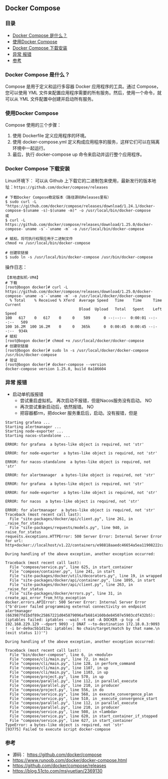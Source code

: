 ## Docker Compose


### 目录
* [Docker Compose 是什么？](#Docker-Compose-是什么？)
* [使用Docker Compose](#使用Docker-Compose)
* [Docker Compose 下载安装](#Docker-Compose-下载安装)
* [异常 报错](#异常-报错)
* [参考](#参考)

### Docker Compose 是什么？
Compose 是用于定义和运行多容器 Docker 应用程序的工具。通过 Compose，您可以使用 YML 文件来配置应用程序需要的所有服务。然后，使用一个命令，就可以从 YML 文件配置中创建并启动所有服务。

### 使用Docker Compose
Compose 使用的三个步骤：
1. 使用 Dockerfile 定义应用程序的环境。
2. 使用 docker-compose.yml 定义构成应用程序的服务，这样它们可以在隔离环境中一起运行。
3. 最后，执行 docker-compose up 命令来启动并运行整个应用程序。
 
### Docker Compose 下载安装
Linux环境下： 可以从 Github 上下载它的二进制包来使用，最新发行的版本地址：`https://github.com/docker/compose/releases`

```text
# 下载Docker Compose稳定版本（路径源码Releases里有）
$ sudo curl -L "https://github.com/docker/compose/releases/download/1.24.1/docker-compose-$(uname -s)-$(uname -m)" -o /usr/local/bin/docker-compose
或
$ curl -L https://github.com/docker/compose/releases/download/1.25.0/docker-compose-`uname -s`-`uname -m` -o /usr/local/bin/docker-compose

# 赋权。将可执行权限应用于二进制文件
chmod +x /usr/local/bin/docker-compose

# 创建软链接
$ sudo ln -s /usr/local/bin/docker-compose /usr/bin/docker-compose
```

操作日志：
```text
【本地虚拟机-VM4】
# 下载
[root@bogon docker]# curl -L https://github.com/docker/compose/releases/download/1.25.0/docker-compose-`uname -s`-`uname -m` -o /usr/local/docker/docker-compose
  % Total    % Received % Xferd  Average Speed   Time    Time     Time  Current
                                 Dload  Upload   Total   Spent    Left  Speed
100   617    0   617    0     0    509      0 --:--:--  0:00:01 --:--:--   509
100 16.2M  100 16.2M    0     0   365k      0  0:00:45  0:00:45 --:--:--  934k
# 赋权
[root@bogon docker]# chmod +x /usr/local/docker/docker-compose
# 创建软链接
[root@bogon docker]# sudo ln -s /usr/local/docker/docker-compose /usr/bin/docker-compose
# 验证
[root@bogon docker]# docker-compose --version
docker-compose version 1.25.0, build 0a186604
```

### 异常 报错
* 启动单机版报错
    * 尝试重启虚拟机。 再次启动不报错，但是Nacos服务没有启动。 NO
    * 再次尝试重新启动后，依然报错。 NO
    * 把容器都rm，把docker 服务重启后，启动。没有报错，但是
```text
Starting grafana ... 
Starting alertmanager ... 
Starting node-exporter ... 
Starting nacos-standalone ... 

ERROR: for grafana  a bytes-like object is required, not 'str'

ERROR: for node-exporter  a bytes-like object is required, not 'str'

ERROR: for nacos-standalone  a bytes-like object is required, not 'str'

ERROR: for alertmanager  a bytes-like object is required, not 'str'

ERROR: for grafana  a bytes-like object is required, not 'str'

ERROR: for node-exporter  a bytes-like object is required, not 'str'

ERROR: for nacos  a bytes-like object is required, not 'str'

ERROR: for alertmanager  a bytes-like object is required, not 'str'
Traceback (most recent call last):
  File "site-packages/docker/api/client.py", line 261, in _raise_for_status
  File "site-packages/requests/models.py", line 940, in raise_for_status
requests.exceptions.HTTPError: 500 Server Error: Internal Server Error for url: http+docker://localhost/v1.22/containers/e98818aaedc46654a5ea11908222ca63988661c6856042480a5e0658cc444f3b/start

During handling of the above exception, another exception occurred:

Traceback (most recent call last):
  File "compose/service.py", line 625, in start_container
  File "compose/container.py", line 241, in start
  File "site-packages/docker/utils/decorators.py", line 19, in wrapped
  File "site-packages/docker/api/container.py", line 1095, in start
  File "site-packages/docker/api/client.py", line 263, in _raise_for_status
  File "site-packages/docker/errors.py", line 31, in create_api_error_from_http_exception
docker.errors.APIError: 500 Server Error: Internal Server Error ("b'driver failed programming external connectivity on endpoint alertmanager (663987fd1bdf89c25867221d045879096afb6814160bde84507e5903cdf432b5):  (iptables failed: iptables --wait -t nat -A DOCKER -p tcp -d 192.168.229.129 --dport 9093 -j DNAT --to-destination 172.18.0.3:9093 ! -i br-de9ac5b1d13a: iptables: No chain/target/match by that name.\n (exit status 1))'")

During handling of the above exception, another exception occurred:

Traceback (most recent call last):
  File "bin/docker-compose", line 6, in <module>
  File "compose/cli/main.py", line 72, in main
  File "compose/cli/main.py", line 128, in perform_command
  File "compose/cli/main.py", line 1107, in up
  File "compose/cli/main.py", line 1103, in up
  File "compose/project.py", line 570, in up
  File "compose/parallel.py", line 112, in parallel_execute
  File "compose/parallel.py", line 210, in producer
  File "compose/project.py", line 556, in do
  File "compose/service.py", line 568, in execute_convergence_plan
  File "compose/service.py", line 510, in _execute_convergence_start
  File "compose/parallel.py", line 112, in parallel_execute
  File "compose/parallel.py", line 210, in producer
  File "compose/service.py", line 508, in <lambda>
  File "compose/service.py", line 620, in start_container_if_stopped
  File "compose/service.py", line 627, in start_container
TypeError: a bytes-like object is required, not 'str'
[93775] Failed to execute script docker-compose
```


### 参考
* 源码： https://github.com/docker/compose
* https://www.runoob.com/docker/docker-compose.html
* https://github.com/docker/compose/releases
* https://blog.51cto.com/msiyuetian/2369130